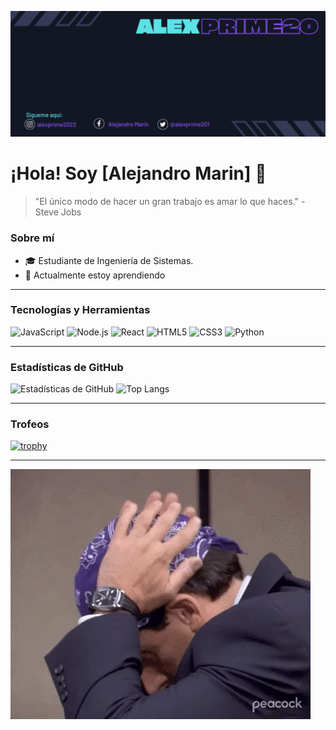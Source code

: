 ![Header](https://raw.githubusercontent.com/Alexprime20/Alexprime20/main/Alexprime20%20(4).png)

# ¡Hola! Soy [Alejandro Marin] 👋

> "El único modo de hacer un gran trabajo es amar lo que haces." - Steve Jobs

### Sobre mí
- 🎓 Estudiante de Ingeniería de Sistemas.
- 🌱 Actualmente estoy aprendiendo

---

### Tecnologías y Herramientas
![JavaScript](https://img.shields.io/badge/-JavaScript-black?style=flat&logo=javascript&logoWidth=40&logoHeight=40)
![Node.js](https://img.shields.io/badge/-Node.js-black?style=flat&logo=node.js&logoWidth=40&logoHeight=40)
![React](https://img.shields.io/badge/-React-black?style=flat&logo=react&logoWidth=40&logoHeight=40)
![HTML5](https://img.shields.io/badge/-HTML5-black?style=flat&logo=html5&logoWidth=40&logoHeight=40)
![CSS3](https://img.shields.io/badge/-CSS3-black?style=flat&logo=css3&logoWidth=40&logoHeight=40)
![Python](https://img.shields.io/badge/-Python-black?style=flat&logo=python&logoWidth=40&logoHeight=40)



---

### Estadísticas de GitHub
![Estadísticas de GitHub](https://github-readme-stats.vercel.app/api?username=Alexprime20&show_icons=true&theme=radical)
![Top Langs](https://github-readme-stats.vercel.app/api/top-langs/?username=Alexprime20&layout=compact&theme=radical)

---

### Trofeos
[![trophy](https://github-profile-trophy.vercel.app/?username=Alexprime20)](https://github.com/ryo-ma/github-profile-trophy)

---

![GIF](https://raw.githubusercontent.com/Alexprime20/Alexprime20/main/giphy.webp)

